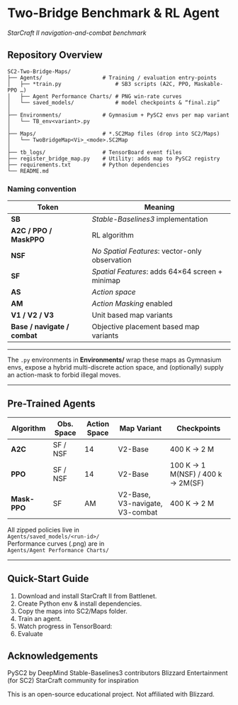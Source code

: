 # Two-Bridge Benchmark & RL Agent 
_StarCraft II navigation-and-combat benchmark_

## Repository Overview

```
SC2-Two-Bridge-Maps/
├── Agents/                   # Training / evaluation entry-points
│   ├── *train.py                 # SB3 scripts (A2C, PPO, Maskable-PPO …)
│   ├── Agent Performance Charts/ # PNG win-rate curves
│   └── saved_models/             # model checkpoints & “final.zip”
│
├── Environments/             # Gymnasium + PySC2 envs per map variant
│   └── TB_env<variant>.py
│
├── Maps/                     # *.SC2Map files (drop into SC2/Maps)
│   └── TwoBridgeMap<Vi>_<mode>.SC2Map
│
├── tb_logs/                  # TensorBoard event files
├── register_bridge_map.py    # Utility: adds map to PySC2 registry
├── requirements.txt          # Python dependencies 
└── README.md
```

### Naming convention

| Token | Meaning |
|-------|---------|
| **SB**        | _Stable-Baselines3_ implementation |
| **A2C / PPO / MaskPPO** | RL algorithm |
| **NSF**       | _No Spatial Features_: vector-only observation |
| **SF**        | _Spatial Features_: adds 64×64 screen + minimap |
| **AS**        | _Action space_ |
| **AM**        | _Action Masking_ enabled |
| **V1 / V2 / V3** | Unit based map variants |
| **Base / navigate / combat** | Objective placement based map variants |

---

The `.py` environments in **Environments/** wrap these maps as Gymnasium envs, expose a hybrid multi-discrete action space, and (optionally) supply an action-mask to forbid illegal moves.

---

## Pre-Trained Agents

| Algorithm | Obs. Space | Action Space | Map Variant | Checkpoints |
|-----------|------------|-------------|-------------|-------------|
| **A2C**   | SF / NSF   | 14       | V2-Base | 400 K → 2 M |
| **PPO**   | SF / NSF   | 14       | V2-Base | 100 K → 1 M(NSF) / 400 k → 2M(SF)|
| **Mask-PPO** | SF      | AM       | V2-Base, V3-navigate, V3-combat | 400 K → 2 M |

All zipped policies live in  
`Agents/saved_models/<run-id>/`  
Performance curves (.png) are in  
`Agents/Agent Performance Charts/`

---

## Quick-Start Guide

1. Download and install StarCraft II from Battlenet.
2. Create Python env & install dependencies.
3. Copy the maps into SC2/Maps folder.
4. Train an agent.
5. Watch progress in TensorBoard:
6. Evaluate

## Acknowledgements
PySC2 by DeepMind
Stable-Baselines3 contributors
Blizzard Entertainment (for SC2)
StarCraft community for inspiration

This is an open-source educational project. Not affiliated with Blizzard.